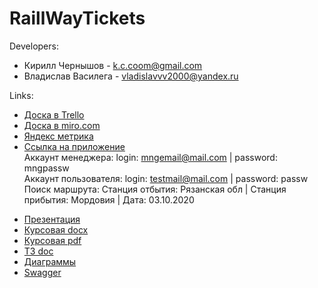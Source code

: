 # RaillWayTickets

Developers:
  * Кирилл Чернышов - k.c.coom@gmail.com
  * Владислав Василега - vladislavvv2000@yandex.ru

Links:
  * [Доска в Trello](https://trello.com/b/Ta5Iq7rz/raillwaytickets)
  * [Доска в miro.com](https://miro.com/app/board/o9J_kukBD30=/) 
  * [Яндекс метрика](https://metrika.yandex.ru/dashboard?id=67271437)
  * [Ссылка на приложение](http://chernyshovkirill.pythonanywhere.com/) <br />
    Аккаунт менеджера: login: mngemail@mail.com | password: mngpassw <br />
    Аккаунт пользователя: login: testmail@mail.com | password: passw
    Поиск маршрута: Станция отбытия: Рязанская обл | Станция прибытия: Мордовия | Дата: 03.10.2020

  - [Презентация](https://github.com/KirillChernyshov/RaillWayTickets/blob/master/%D0%9F%D1%80%D0%B5%D0%B7%D0%B5%D0%BD%D1%82%D0%B0%D1%86%D0%B8%D1%8F.pdf)
  - [Курсовая docx](https://github.com/KirillChernyshov/RaillWayTickets/blob/master/%D0%9A%D1%83%D1%80%D1%81%D0%BE%D0%B2%D0%BE%D0%B9%20%D0%BF%D1%80%D0%BE%D0%B5%D0%BA%D1%82.docx)
  - [Курсовая pdf](https://github.com/KirillChernyshov/RaillWayTickets/blob/master/%D0%9A%D1%83%D1%80%D1%81%D0%BE%D0%B2%D0%BE%D0%B9%20%D0%BF%D1%80%D0%BE%D0%B5%D0%BA%D1%82.pdf)
  - [ТЗ doc](https://github.com/KirillChernyshov/RaillWayTickets/blob/master/%D0%A2%D0%B5%D1%85%D0%BD%D0%B8%D1%87%D0%B5%D1%81%D0%BA%D0%BE%D0%B5%20%D0%B7%D0%B0%D0%B4%D0%B0%D0%BD%D0%B8%D0%B5.docx)
  - [Диаграммы](https://github.com/KirillChernyshov/RaillWayTickets/tree/master/Diagrams)
  - [Swagger](http://chernyshovkirill.pythonanywhere.com/swagger-ui/)
